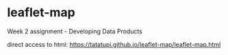 # leaflet-map
Week 2 assignment - Developing Data Products

direct access to html: https://tatatupi.github.io/leaflet-map/leaflet-map.html
